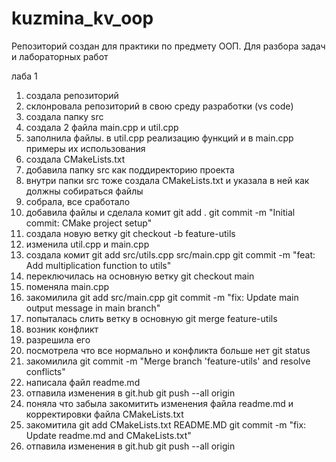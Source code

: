 # kuzmina_kv_oop
Репозиторий создан для практики по предмету ООП. Для разбора задач и лабораторных работ


лаба 1
1. создала репозиторий 
2. склонровала репозиторий в свою среду разработки (vs code)
3. создала папку src
4. создала 2 файла main.cpp и util.cpp
5. заполнила файлы. в util.cpp реализацию функций и в main.cpp примеры их использования 
6. создала CMakeLists.txt 
7. добавила папку src как поддиректорию проекта
8. внутри папки src тоже создала CMakeLists.txt и указала в ней как должны собираться файлы 
9. собрала, все сработало
10. добавила файлы и сделала комит 
    git add .
    git commit -m "Initial commit: CMake project setup"
11. создала новую ветку 
    git checkout -b feature-utils
12. изменила util.cpp и main.cpp
13. создала комит 
    git add src/utils.cpp src/main.cpp
    git commit -m "feat: Add multiplication function to utils"
14. переключилась на основную ветку 
    git checkout main
15. поменяла main.cpp
16. закомилила
    git add src/main.cpp
    git commit -m "fix: Update main output message in main branch"
17. попыталась слить ветку в основную
    git merge feature-utils
18. возник конфликт 
19. разрешила его 
20. посмотрела что все нормально и конфликта больше нет
    git status  
21. закомилила 
    git commit -m "Merge branch 'feature-utils' and resolve conflicts"
22. написала файл readme.md
23. отпавила изменения в git.hub 
    git push --all origin
24. поняла что забыла закомитить изменения файла readme.md и корректировки файла CMakeLists.txt
25. закомитила 
    git add CMakeLists.txt README.MD
    git commit -m "fix: Update readme.md and CMakeLists.txt"
24. отпавила изменения в git.hub 
    git push --all origin